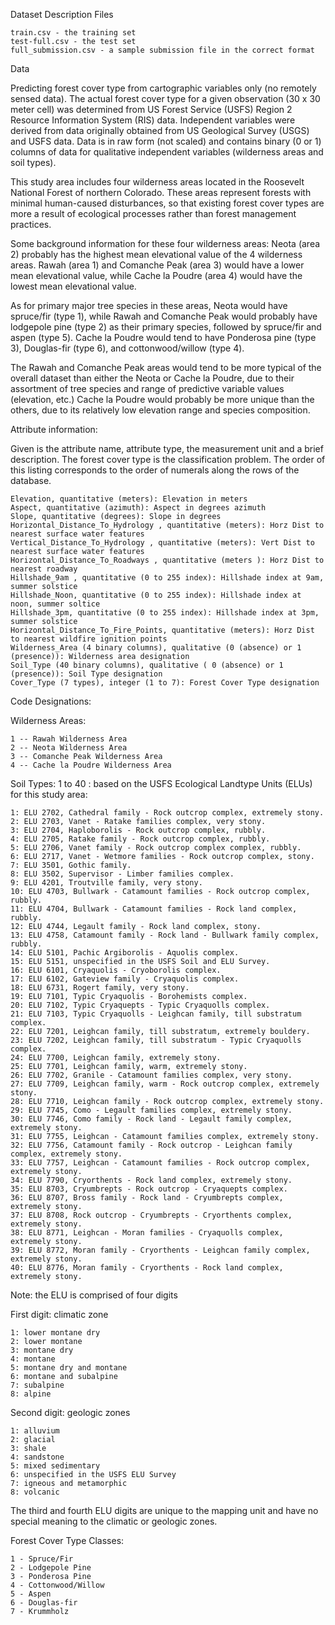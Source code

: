 Dataset Description
Files

    train.csv - the training set
    test-full.csv - the test set
    full_submission.csv - a sample submission file in the correct format

Data

Predicting forest cover type from cartographic variables only
(no remotely sensed data). The actual forest cover type for
a given observation (30 x 30 meter cell) was determined from
US Forest Service (USFS) Region 2 Resource Information System
(RIS) data. Independent variables were derived from data
originally obtained from US Geological Survey (USGS) and
USFS data. Data is in raw form (not scaled) and contains
binary (0 or 1) columns of data for qualitative independent
variables (wilderness areas and soil types).

This study area includes four wilderness areas located in the
Roosevelt National Forest of northern Colorado. These areas
represent forests with minimal human-caused disturbances,
so that existing forest cover types are more a result of
ecological processes rather than forest management practices.

Some background information for these four wilderness areas:
Neota (area 2) probably has the highest mean elevational value of
the 4 wilderness areas. Rawah (area 1) and Comanche Peak (area 3)
would have a lower mean elevational value, while Cache la Poudre
(area 4) would have the lowest mean elevational value.

As for primary major tree species in these areas, Neota would have
spruce/fir (type 1), while Rawah and Comanche Peak would probably
have lodgepole pine (type 2) as their primary species, followed by
spruce/fir and aspen (type 5). Cache la Poudre would tend to have
Ponderosa pine (type 3), Douglas-fir (type 6), and
cottonwood/willow (type 4).

The Rawah and Comanche Peak areas would tend to be more typical of
the overall dataset than either the Neota or Cache la Poudre, due
to their assortment of tree species and range of predictive
variable values (elevation, etc.) Cache la Poudre would probably
be more unique than the others, due to its relatively low
elevation range and species composition.

Attribute information:

Given is the attribute name, attribute type, the measurement unit and
a brief description. The forest cover type is the classification
problem. The order of this listing corresponds to the order of
numerals along the rows of the database.

    Elevation, quantitative (meters): Elevation in meters
    Aspect, quantitative (azimuth): Aspect in degrees azimuth
    Slope, quantitative (degrees): Slope in degrees
    Horizontal_Distance_To_Hydrology , quantitative (meters): Horz Dist to nearest surface water features
    Vertical_Distance_To_Hydrology , quantitative (meters): Vert Dist to nearest surface water features
    Horizontal_Distance_To_Roadways , quantitative (meters ): Horz Dist to nearest roadway
    Hillshade_9am , quantitative (0 to 255 index): Hillshade index at 9am, summer solstice
    Hillshade_Noon, quantitative (0 to 255 index): Hillshade index at noon, summer soltice
    Hillshade_3pm, quantitative (0 to 255 index): Hillshade index at 3pm, summer solstice
    Horizontal_Distance_To_Fire_Points, quantitative (meters): Horz Dist to nearest wildfire ignition points
    Wilderness_Area (4 binary columns), qualitative (0 (absence) or 1 (presence)): Wilderness area designation
    Soil_Type (40 binary columns), qualitative ( 0 (absence) or 1 (presence)): Soil Type designation
    Cover_Type (7 types), integer (1 to 7): Forest Cover Type designation

Code Designations:

Wilderness Areas:

    1 -- Rawah Wilderness Area
    2 -- Neota Wilderness Area
    3 -- Comanche Peak Wilderness Area
    4 -- Cache la Poudre Wilderness Area

Soil Types: 1 to 40 : based on the USFS Ecological Landtype Units (ELUs) for this study area:

    1: ELU 2702, Cathedral family - Rock outcrop complex, extremely stony.
    2: ELU 2703, Vanet - Ratake families complex, very stony.
    3: ELU 2704, Haploborolis - Rock outcrop complex, rubbly.
    4: ELU 2705, Ratake family - Rock outcrop complex, rubbly.
    5: ELU 2706, Vanet family - Rock outcrop complex complex, rubbly.
    6: ELU 2717, Vanet - Wetmore families - Rock outcrop complex, stony.
    7: ELU 3501, Gothic family.
    8: ELU 3502, Supervisor - Limber families complex.
    9: ELU 4201, Troutville family, very stony.
    10: ELU 4703, Bullwark - Catamount families - Rock outcrop complex, rubbly.
    11: ELU 4704, Bullwark - Catamount families - Rock land complex, rubbly.
    12: ELU 4744, Legault family - Rock land complex, stony.
    13: ELU 4758, Catamount family - Rock land - Bullwark family complex, rubbly.
    14: ELU 5101, Pachic Argiborolis - Aquolis complex.
    15: ELU 5151, unspecified in the USFS Soil and ELU Survey.
    16: ELU 6101, Cryaquolis - Cryoborolis complex.
    17: ELU 6102, Gateview family - Cryaquolis complex.
    18: ELU 6731, Rogert family, very stony.
    19: ELU 7101, Typic Cryaquolis - Borohemists complex.
    20: ELU 7102, Typic Cryaquepts - Typic Cryaquolls complex.
    21: ELU 7103, Typic Cryaquolls - Leighcan family, till substratum complex.
    22: ELU 7201, Leighcan family, till substratum, extremely bouldery.
    23: ELU 7202, Leighcan family, till substratum - Typic Cryaquolls complex.
    24: ELU 7700, Leighcan family, extremely stony.
    25: ELU 7701, Leighcan family, warm, extremely stony.
    26: ELU 7702, Granile - Catamount families complex, very stony.
    27: ELU 7709, Leighcan family, warm - Rock outcrop complex, extremely stony.
    28: ELU 7710, Leighcan family - Rock outcrop complex, extremely stony.
    29: ELU 7745, Como - Legault families complex, extremely stony.
    30: ELU 7746, Como family - Rock land - Legault family complex, extremely stony.
    31: ELU 7755, Leighcan - Catamount families complex, extremely stony.
    32: ELU 7756, Catamount family - Rock outcrop - Leighcan family complex, extremely stony.
    33: ELU 7757, Leighcan - Catamount families - Rock outcrop complex, extremely stony.
    34: ELU 7790, Cryorthents - Rock land complex, extremely stony.
    35: ELU 8703, Cryumbrepts - Rock outcrop - Cryaquepts complex.
    36: ELU 8707, Bross family - Rock land - Cryumbrepts complex, extremely stony.
    37: ELU 8708, Rock outcrop - Cryumbrepts - Cryorthents complex, extremely stony.
    38: ELU 8771, Leighcan - Moran families - Cryaquolls complex, extremely stony.
    39: ELU 8772, Moran family - Cryorthents - Leighcan family complex, extremely stony.
    40: ELU 8776, Moran family - Cryorthents - Rock land complex, extremely stony.

Note: the ELU is comprised of four digits

First digit: climatic zone

    1: lower montane dry
    2: lower montane
    3: montane dry
    4: montane
    5: montane dry and montane
    6: montane and subalpine
    7: subalpine
    8: alpine

Second digit: geologic zones

    1: alluvium
    2: glacial
    3: shale
    4: sandstone
    5: mixed sedimentary
    6: unspecified in the USFS ELU Survey
    7: igneous and metamorphic
    8: volcanic

The third and fourth ELU digits are unique to the mapping unit
and have no special meaning to the climatic or geologic zones.

Forest Cover Type Classes:

    1 - Spruce/Fir
    2 - Lodgepole Pine
    3 - Ponderosa Pine
    4 - Cottonwood/Willow
    5 - Aspen
    6 - Douglas-fir
    7 - Krummholz

